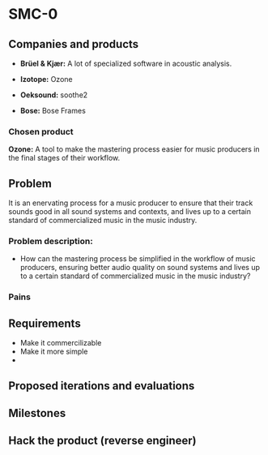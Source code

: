 
# SMC-0

## Companies and products

* **Brüel & Kjær:** A lot of specialized software in acoustic analysis.

* **Izotope:** Ozone

* **Oeksound:** soothe2

* **Bose:** Bose Frames


### Chosen product

**Ozone:** A tool to make the mastering process easier for music producers in the final stages of their workflow.

## Problem

It is an enervating process for a music producer to ensure that their track sounds good in all sound systems and contexts, and lives up to a certain standard of commercialized music in the music industry.


### Problem description:

* How can the mastering process be simplified in the workflow of music producers, ensuring better audio quality on sound systems and lives up to a certain standard of commercialized music in the music industry?

<!--* Make music sound good
* How can we implement a tool to make the mastering process easier for music producers in the final stages of their workflow-->

### Pains



## Requirements

* Make it commercilizable
* Make it more simple
* 

## Proposed iterations and evaluations

## Milestones

## Hack the product (reverse engineer)



